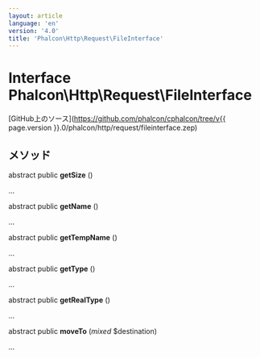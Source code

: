 ```yaml
---
layout: article
language: 'en'
version: '4.0'
title: 'Phalcon\Http\Request\FileInterface'
---
```

# Interface **Phalcon\Http\Request\FileInterface**

[GitHub上のソース](https://github.com/phalcon/cphalcon/tree/v{{ page.version }}.0/phalcon/http/request/fileinterface.zep)

## メソッド

abstract public **getSize** ()

...

abstract public **getName** ()

...

abstract public **getTempName** ()

...

abstract public **getType** ()

...

abstract public **getRealType** ()

...

abstract public **moveTo** (*mixed* $destination)

...